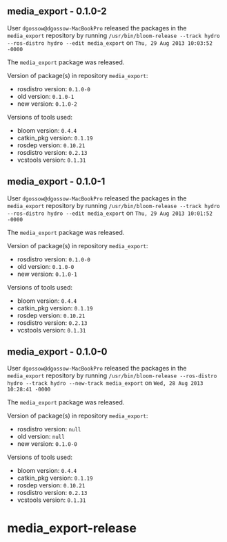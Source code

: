 ## media_export - 0.1.0-2

User `dgossow@dgossow-MacBookPro` released the packages in the `media_export` repository by running `/usr/bin/bloom-release --track hydro --ros-distro hydro --edit media_export` on `Thu, 29 Aug 2013 10:03:52 -0000`

The `media_export` package was released.

Version of package(s) in repository `media_export`:
- rosdistro version: `0.1.0-0`
- old version: `0.1.0-1`
- new version: `0.1.0-2`

Versions of tools used:
- bloom version: `0.4.4`
- catkin_pkg version: `0.1.19`
- rosdep version: `0.10.21`
- rosdistro version: `0.2.13`
- vcstools version: `0.1.31`


## media_export - 0.1.0-1

User `dgossow@dgossow-MacBookPro` released the packages in the `media_export` repository by running `/usr/bin/bloom-release --track hydro --ros-distro hydro --edit media_export` on `Thu, 29 Aug 2013 10:01:52 -0000`

The `media_export` package was released.

Version of package(s) in repository `media_export`:
- rosdistro version: `0.1.0-0`
- old version: `0.1.0-0`
- new version: `0.1.0-1`

Versions of tools used:
- bloom version: `0.4.4`
- catkin_pkg version: `0.1.19`
- rosdep version: `0.10.21`
- rosdistro version: `0.2.13`
- vcstools version: `0.1.31`


## media_export - 0.1.0-0

User `dgossow@dgossow-MacBookPro` released the packages in the `media_export` repository by running `/usr/bin/bloom-release --ros-distro hydro --track hydro --new-track media_export` on `Wed, 28 Aug 2013 10:28:41 -0000`

The `media_export` package was released.

Version of package(s) in repository `media_export`:
- rosdistro version: `null`
- old version: `null`
- new version: `0.1.0-0`

Versions of tools used:
- bloom version: `0.4.4`
- catkin_pkg version: `0.1.19`
- rosdep version: `0.10.21`
- rosdistro version: `0.2.13`
- vcstools version: `0.1.31`


media_export-release
====================
